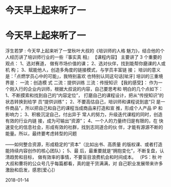 # 今天早上起来听了一

# 今天早上起来听了一

浮生若梦 : 今天早上起来听了一堂秋叶大叔的《培训师的人格 魅力》，结合他的个人经历讲了培训师行业的一些『事实真 相』 【课程内容】 主要讲了 3 个重要的观点： 1、选对赛道， 做有市场价值的课； 2、选对伙伴，找到能帮你磨课的人或机 构； 3、赋能他人，创造多角度的链接模式，与学员丰富链 接； 培训的意义是：「点燃学员心中的可能」，我特别喜欢 也特别认同这句话[呲牙] 培训的三重境界是： 一流：创造模 式 二流：提供训练 三流：传授知识 【我的感受】： 作为一 个刚入行的企业内训师，根据大叔说的内容，自己要思考和 明白的几个点如下： 1、不断摸索和找到自己的“内容定位”， 打磨自己的课程设计，把从“传授知识”的状态转换到给学 员“提供训练”； 2、不要高估自己，培训师和课程说到底“只 是一件商品”，所以把自己和自己的课程当成商品来打造和宣 推，形成个人产品 IP 和影响力； 3、积极沉淀自己，付出异于 常人的努力，升级迭代课程的同时，创造有效的行业内链 接，成为可输出“资源”； 4、一个人的力量终归是有限的，在 快速变化的信息社会，形成有效的社群，找到志同道合的伙 伴，才能有源源不断的能量。所以，最终要考虑转型的问题

——如何整合资源，形成稳定的“资本”（比如出书、高质量 的版权课、或者打造能持续内容创作的核心团队）； 5、最 后，最重要就是“拥抱变化”，不断复盘，认清趋势和目标， 做有效率的事情，不要盲目浪费机会和时间成本。 （PS：秋 叶大叔和曹将的公众号几乎每篇都看，真的是干货满满，对 自己职业发展带来许多激励和启发，感恩[爱心]）

2018-01-14